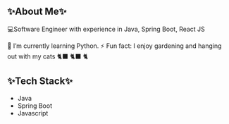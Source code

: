 ## ✨About Me✨
💻Software Engineer with experience in Java, Spring Boot, React JS

 🌱 I’m currently learning  Python.
 ⚡ Fun fact:   I enjoy gardening and hanging out with my cats :black_cat: :black_cat: 🐈

## ✨Tech Stack✨
- Java
- Spring Boot
- Javascript


<!--
**SheenaSalmon/SheenaSalmon** is a ✨ _special_ ✨ repository because its `README.md` (this file) appears on your GitHub profile.


JavaScript Python Java HTML5 TypeScript CSS3 Express.js JWT jQuery NPM Next JS NodeJS Nodemon React React Query React Router Redux TailwindCSS Webpack AmazonDynamoDB Postgres MySQL MongoDB SQLite GitHub Actions GitHub Git Docker ESLint Postman NodeJS AWS Nodemon MongoDB Vite SQLite Docker
Here are some ideas to get you started:

- 🔭 I’m currently working on ...
- 🌱 I’m currently learning ...
- 👯 I’m looking to collaborate on ...
- 🤔 I’m looking for help with ...
- 💬 Ask me about ...
- 📫 How to reach me: ...
- 😄 Pronouns: ...
- ⚡ Fun fact: ...
-->

